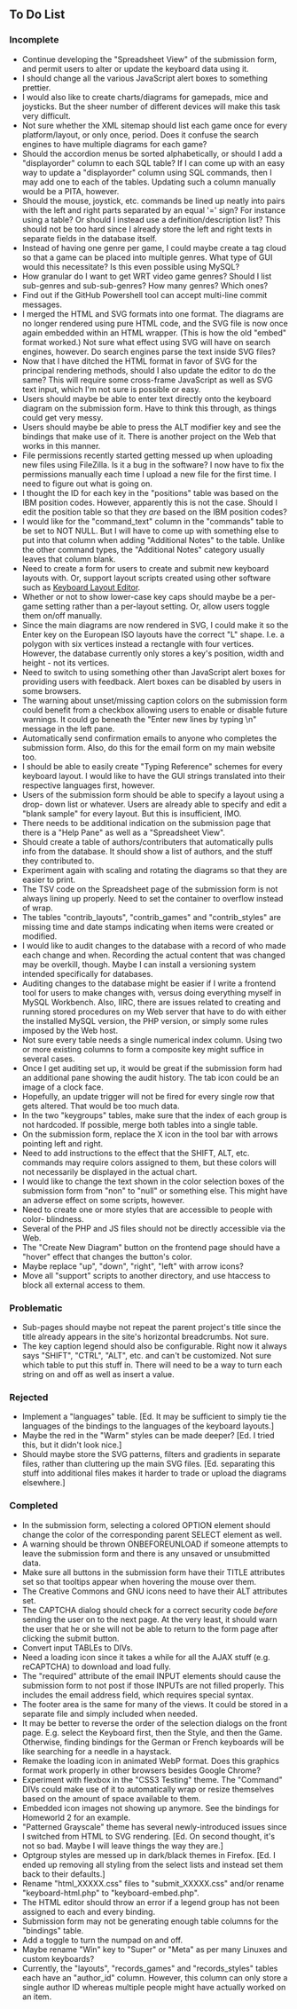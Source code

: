 ## To Do List

### Incomplete
* Continue developing the "Spreadsheet View" of the submission form, and permit 
  users to alter or update the keyboard data using it.
* I should change all the various JavaScript alert boxes to something prettier.
* I would also like to create charts/diagrams for gamepads, mice and joysticks. 
  But the sheer number of different devices will make this task very difficult.
* Not sure whether the XML sitemap should list each game once for every 
  platform/layout, or only once, period. Does it confuse the search engines to 
  have multiple diagrams for each game?
* Should the accordion menus be sorted alphabetically, or should I add a 
  "displayorder" column to each SQL table? If I can come up with an easy way to 
  update a "displayorder" column using SQL commands, then I may add one to each 
  of the tables. Updating such a column manually would be a PITA, however.
* Should the mouse, joystick, etc. commands be lined up neatly into pairs with 
  the left and right parts separated by an equal '=' sign? For instance using a 
  table? Or should I instead use a definition/description list? This should not 
  be too hard since I already store the left and right texts in separate fields 
  in the database itself.
* Instead of having one genre per game, I could maybe create a tag cloud so 
  that a game can be placed into multiple genres. What type of GUI would this 
  necessitate? Is this even possible using MySQL?
* How granular do I want to get WRT video game genres? Should I list sub-genres 
  and sub-sub-genres? How many genres? Which ones?
* Find out if the GitHub Powershell tool can accept multi-line commit messages.
* I merged the HTML and SVG formats into one format. The diagrams are no longer 
  rendered using pure HTML code, and the SVG file is now once again embedded 
  within an HTML wrapper. (This is how the old "embed" format worked.) Not sure 
  what effect using SVG will have on search engines, however. Do search engines 
  parse the text inside SVG files?
* Now that I have ditched the HTML format in favor of SVG for the principal 
  rendering methods, should I also update the editor to do the same? This will 
  require some cross-frame JavaScript as well as SVG text input, which I'm not 
  sure is possible or easy.
* Users should maybe be able to enter text directly onto the keyboard diagram 
  on the submission form. Have to think this through, as things could get very 
  messy.
* Users should maybe be able to press the ALT modifier key and see the bindings 
  that make use of it. There is another project on the Web that works in this 
  manner.
* File permissions recently started getting messed up when uploading new files 
  using FileZilla. Is it a bug in the software? I now have to fix the 
  permissions manually each time I upload a new file for the first time. I need 
  to figure out what is going on.
* I thought the ID for each key in the "positions" table was based on the IBM 
  position codes. However, apparently this is not the case. Should I edit the 
  position table so that they *are* based on the IBM position codes?
* I would like for the "command_text" column in the "commands" table to be set 
  to NOT NULL. But I will have to come up with something else to put into that 
  column when adding "Additional Notes" to the table. Unlike the other command 
  types, the "Additional Notes" category usually leaves that column blank.
* Need to create a form for users to create and submit new keyboard layouts 
  with. Or, support layout scripts created using other software such as 
  [Keyboard Layout Editor](http://www.keyboard-layout-editor.com/).
* Whether or not to show lower-case key caps should maybe be a per-game setting 
  rather than a per-layout setting. Or, allow users toggle them on/off manually.
* Since the main diagrams are now rendered in SVG, I could make it so the Enter 
  key on the European ISO layouts have the correct "L" shape. I.e. a polygon 
  with six vertices instead a rectangle with four vertices. However, the 
  database currently only stores a key's position, width and height - not its 
  vertices.
* Need to switch to using something other than JavaScript alert boxes for 
  providing users with feedback. Alert boxes can be disabled by users in some 
  browsers.
* The warning about unset/missing caption colors on the submission form could 
  benefit from a checkbox allowing users to enable or disable future warnings. 
  It could go beneath the "Enter new lines by typing \n" message in the left 
  pane.
* Automatically send confirmation emails to anyone who completes the submission 
  form. Also, do this for the email form on my main website too.
* I should be able to easily create "Typing Reference" schemes for every 
  keyboard layout. I would like to have the GUI strings translated into their 
  respective languages first, however.
* Users of the submission form should be able to specify a layout using a drop-
  down list or whatever. Users are already able to specify and edit a "blank 
  sample" for every layout. But this is insufficient, IMO.
* There needs to be additional indication on the submission page that there is 
  a "Help Pane" as well as a "Spreadsheet View".
* Should create a table of authors/contributers that automatically pulls info 
  from the database. It should show a list of authors, and the stuff they 
  contributed to.
* Experiment again with scaling and rotating the diagrams so that they are 
  easier to print.
* The TSV code on the Spreadsheet page of the submission form is not always 
  lining up properly. Need to set the container to overflow instead of wrap.
* The tables "contrib_layouts", "contrib_games" and "contrib_styles" are 
  missing time and date stamps indicating when items were created or modified.
* I would like to audit changes to the database with a record of who made each 
  change and when. Recording the actual content that was changed may be 
  overkill, though. Maybe I can install a versioning system intended 
  specifically for databases.
* Auditing changes to the database might be easier if I write a frontend tool 
  for users to make changes with, versus doing everything myself in MySQL 
  Workbench. Also, IIRC, there are issues related to creating and running 
  stored procedures on my Web server that have to do with either the installed 
  MySQL version, the PHP version, or simply some rules imposed by the Web host.
* Not sure every table needs a single numerical index column. Using two or more 
  existing columns to form a composite key might suffice in several cases.
* Once I get auditing set up, it would be great if the submission form had an 
  additional pane showing the audit history. The tab icon could be an image of 
  a clock face.
* Hopefully, an update trigger will not be fired for every single row that gets 
  altered. That would be too much data.
* In the two "keygroups" tables, make sure that the index of each group is not 
  hardcoded. If possible, merge both tables into a single table.
* On the submission form, replace the X icon in the tool bar with arrows 
  pointing left and right.
* Need to add instructions to the effect that the SHIFT, ALT, etc. commands may 
  require colors assigned to them, but these colors will not necessarily be 
  displayed in the actual chart.
* I would like to change the text shown in the color selection boxes of the 
  submission form from "non" to "null" or something else. This might have an 
  adverse effect on some scripts, however.
* Need to create one or more styles that are accessible to people with color-
  blindness.
* Several of the PHP and JS files should not be directly accessible via the Web.
* The "Create New Diagram" button on the frontend page should have a "hover" 
  effect that changes the button's color.
* Maybe replace "up", "down", "right", "left" with arrow icons?
* Move all "support" scripts to another directory, and use htaccess to block 
  all external access to them.

### Problematic
* Sub-pages should maybe not repeat the parent project's title since the title 
  already appears in the site's horizontal breadcrumbs. Not sure.
* The key caption legend should also be configurable. Right now it always says 
  "SHIFT", "CTRL", "ALT", etc. and can't be customized. Not sure which table to 
  put this stuff in. There will need to be a way to turn each string on and off 
  as well as insert a value.

### Rejected
* Implement a "languages" table. [Ed. It may be sufficient to simply tie the 
  languages of the bindings to the languages of the keyboard layouts.]
* Maybe the red in the "Warm" styles can be made deeper? [Ed. I tried this, but 
  it didn't look nice.]
* Should maybe store the SVG patterns, filters and gradients in separate files, 
  rather than cluttering up the main SVG files. [Ed. separating this stuff into 
  additional files makes it harder to trade or upload the diagrams elsewhere.]

### Completed
* In the submission form, selecting a colored OPTION element should change the 
  color of the corresponding parent SELECT element as well.
* A warning should be thrown ONBEFOREUNLOAD if someone attempts to leave the 
  submission form and there is any unsaved or unsubmitted data.
* Make sure all buttons in the submission form have their TITLE attributes set 
  so that tooltips appear when hovering the mouse over them.
* The Creative Commons and GNU icons need to have their ALT attributes set.
* The CAPTCHA dialog should check for a correct security code *before* sending 
  the user on to the next page. At the very least, it should warn the user that 
  he or she will not be able to return to the form page after clicking the 
  submit button.
* Convert input TABLEs to DIVs.
* Need a loading icon since it takes a while for all the AJAX stuff (e.g. 
  reCAPTCHA) to download and load fully.
* The "required" attribute of the email INPUT elements should cause the 
  submission form to not post if those INPUTs are not filled properly. This 
  includes the email address field, which requires special syntax.
* The footer area is the same for many of the views. It could be stored in a 
  separate file and simply included when needed.
* It may be better to reverse the order of the selection dialogs on the front 
  page. E.g. select the Keyboard first, then the Style, and then the Game. 
  Otherwise, finding bindings for the German or French keyboards will be like 
  searching for a needle in a haystack.
* Remake the loading icon in animated WebP format. Does this graphics format 
  work properly in other browsers besides Google Chrome?
* Experiment with flexbox in the "CSS3 Testing" theme. The "Command" DIVs could 
  make use of it to automatically wrap or resize themselves based on the amount 
  of space available to them.
* Embedded icon images not showing up anymore. See the bindings for Homeworld 2 
  for an example.
* "Patterned Grayscale" theme has several newly-introduced issues since I 
  switched from HTML to SVG rendering. [Ed. On second thought, it's not so bad. 
  Maybe I will leave things the way they are.]
* Optgroup styles are messed up in dark/black themes in Firefox. [Ed. I ended 
  up removing all styling from the select lists and instead set them back to 
  their defaults.]
* Rename "html_XXXXX.css" files to "submit_XXXXX.css" and/or rename 
  "keyboard-html.php" to "keyboard-embed.php".
* The HTML editor should throw an error if a legend group has not been assigned 
  to each and every binding.
* Submission form may not be generating enough table columns for the "bindings" 
  table.
* Add a toggle to turn the numpad on and off.
* Maybe rename "Win" key to "Super" or "Meta" as per many Linuxes and custom 
  keyboards?
* Currently, the "layouts", "records_games" and "records_styles" tables each 
  have an "author_id" column. However, this column can only store a single 
  author ID whereas multiple people might have actually worked on an item.
